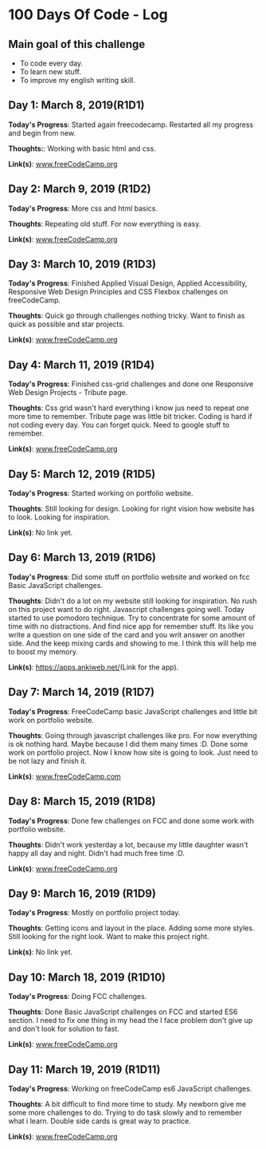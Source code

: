 # 100 Days Of Code - Log

## Main goal of this challenge

* To code every day.
* To learn new stuff.
* To improve my english writing skill.

## Day 1: March 8, 2019(R1D1)

**Today's Progress**: Started again freecodecamp. Restarted all my progress and begin from new.

**Thoughts:**: Working with basic html and css.

**Link(s)**: www.freeCodeCamp.org 

## Day 2: March 9, 2019 (R1D2)

**Today's Progress**: More css and html basics.

**Thoughts**: Repeating old stuff. For now everything is easy.

**Link(s)**: www.freeCodeCamp.org

## Day 3: March 10, 2019 (R1D3)

**Today's Progress**: Finished Applied Visual Design, Applied Accessibility, Responsive Web Design Principles and CSS Flexbox challenges on freeCodeCamp.

**Thoughts**: Quick go through challenges nothing tricky.  Want to finish as quick as possible and star projects.

**Link(s)**: www.freeCodeCamp.org

## Day 4: March 11, 2019 (R1D4)

**Today's Progress**: Finished css-grid challenges and done one Responsive Web Design Projects - Tribute page.

**Thoughts**: Css grid wasn't hard everything i know jus need to repeat one more time to remember. Tribute page was little bit tricker. Coding is hard if not coding every day. You can forget quick. Need to google stuff to remember. 

**Link(s)**: www.freeCodeCamp.org 

## Day 5: March 12, 2019 (R1D5)

**Today's Progress**: Started working on portfolio website.

**Thoughts**: Still looking for design. Looking for right vision how website has to look. Looking for inspiration.

**Link(s)**: No link yet.

## Day 6: March 13, 2019 (R1D6)

**Today's Progress**: Did some stuff on portfolio website and worked on fcc Basic JavaScript challenges.

**Thoughts**: Didn't do a lot on my website still looking for inspiration. No rush on this project want to do right. Javascript challenges going well. Today started to use pomodoro technique. Try to concentrate for some amount of time with no distractions. And find nice app for remember stuff. Its like you write a question on one side of the card and you writ answer on another side. And the keep mixing cards and showing to me. I think this will  help me to boost my memory.

**Link(s)**: <https://apps.ankiweb.net/>(Link for the app).

## Day 7: March 14, 2019 (R1D7)

**Today's Progress**: FreeCodeCamp basic JavaScript challenges and little bit work on portfolio website.

**Thoughts**:   Going through javascript challenges like pro. For now everything is ok nothing hard. Maybe because I did them many times :D. Done some work on portfolio project. Now I know how site is going to look. Just need to be not lazy and finish it.

**Link(s)**: www.freeCodeCamp.com

## Day 8: March 15, 2019 (R1D8)

**Today's Progress**: Done few challenges on FCC and done some work with portfolio website.

**Thoughts**: Didn't work yesterday a lot, because my little daughter wasn't happy all day and night. Didn't had much free time :D.

**Link(s)**: www.freeCodeCamp.org

## Day 9: March 16, 2019 (R1D9)

**Today's Progress**: Mostly on portfolio project today.

**Thoughts**: Getting icons and layout in the place. Adding some more styles. Still looking for the right look. Want to make this project right.

**Link(s)**: No link yet.

## Day 10: March 18, 2019 (R1D10)

**Today's Progress**: Doing FCC challenges.

**Thoughts**: Done Basic JavaScript challenges on FCC and started ES6 section. I need to fix one thing in my head the I face problem don't give up and don't look for solution to fast.

**Link(s)**: www.freeCodeCamp.org

## Day 11: March 19, 2019 (R1D11)

**Today's Progress**: Working on freeCodeCamp es6 JavaScript challenges.

**Thoughts**: A bit difficult to find more time to study. My newborn give me some more challenges to do. Trying to do task slowly and to remember what i learn. Double side cards is great way to practice. 

**Link(s)**: www.freeCodeCamp.org